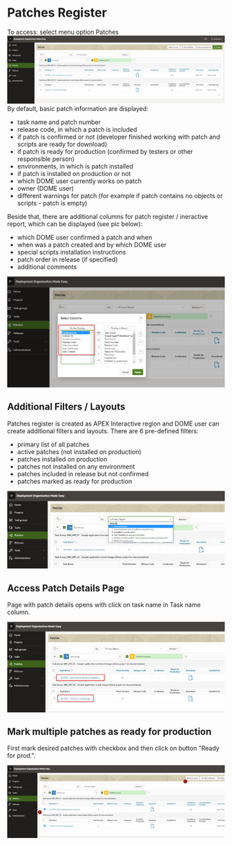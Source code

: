 # Patches Register
To access: select menu option Patches
![140_files/patches.png](140_files/patches.png)
By default, basic patch information are displayed: 
- task name and patch number
- release code, in which a patch is included
- if patch is confirmed or not (developer finished working with patch and scripts are ready for download)
- if patch is ready for production (confirmed by testers or other responsible person)
- environments, in which is patch installed
- if patch is installed on production or not
- which DOME user currently works on patch
- owner (DOME user)
- different warnings for patch (for example if patch contains no objects or scripts - patch is empty)

Beside that, there are additional columns for patch register / ineractive report, which can be displayed (see pic below):
- which DOME user confirmed a patch and when
- when was a patch created and by which DOME user
- special scripts installation instructions 
- patch order in release (if specified)
- additional comments

![140_files/additional_columns.png](140_files/additional_columns.png)

## Additional Filters / Layouts
Patches register is created as APEX Interactive region and DOME user can create additional filters and layouts.
There are 6 pre-defined filters:
- primary list of all patches
- active patches (not installed on production)
- patches installed on production
- patches not installed on any environment
- patches included in release but not confirmed
- patches marked as ready for production

![140_files/filters.png](140_files/filters.png)

## Access Patch Details Page
Page with patch details opens with click on task name in Task name column.

![140_files/open_patch.png](140_files/open_patch.png)

## Mark multiple patches as ready for production
First mark desired patches with checkbox and then click on button "Ready for prod.".

![140_files/ready_for_prod.png](140_files/ready_for_prod.png)
